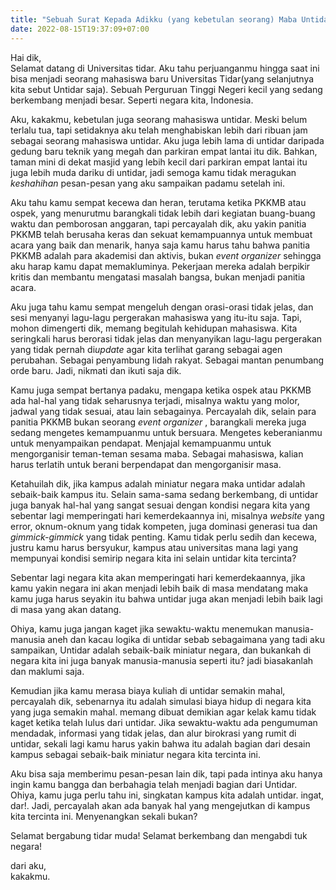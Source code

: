 ```yaml
---
title: "Sebuah Surat Kepada Adikku (yang kebetulan seorang) Maba Untidar"
date: 2022-08-15T19:37:09+07:00
---
```


Hai dik,  
Selamat datang di Universitas tidar. Aku tahu perjuanganmu hingga saat ini bisa menjadi seorang mahasiswa baru Universitas Tidar(yang selanjutnya kita sebut Untidar saja). Sebuah Perguruan Tinggi Negeri kecil yang sedang berkembang menjadi besar. Seperti negara kita, Indonesia.  

Aku, kakakmu, kebetulan juga seorang mahasiswa untidar. Meski belum terlalu tua, tapi setidaknya aku telah menghabiskan lebih dari ribuan jam sebagai seorang mahasiswa untidar. Aku juga lebih lama di untidar daripada gedung baru teknik yang megah dan parkiran empat lantai itu dik. Bahkan, taman mini di dekat masjid yang lebih kecil dari parkiran empat lantai itu juga lebih muda dariku di untidar, jadi semoga kamu tidak meragukan *keshahihan* pesan-pesan yang aku sampaikan padamu setelah ini.  

Aku tahu kamu sempat kecewa dan heran, terutama ketika PKKMB atau ospek, yang menurutmu barangkali tidak lebih dari kegiatan buang-buang waktu dan pemborosan anggaran, tapi percayalah dik, aku yakin panitia PKKMB telah berusaha keras dan sekuat kemampuannya untuk membuat acara yang baik dan menarik, hanya saja kamu harus tahu bahwa panitia PKKMB adalah para akademisi dan aktivis, bukan *event organizer* sehingga aku harap kamu dapat memakluminya. Pekerjaan mereka adalah berpikir kritis dan membantu mengatasi masalah bangsa, bukan menjadi panitia acara.  

Aku juga tahu kamu sempat mengeluh dengan orasi-orasi tidak jelas, dan sesi menyanyi lagu-lagu pergerakan mahasiswa yang itu-itu saja. Tapi, mohon dimengerti dik, memang begitulah kehidupan mahasiswa. Kita seringkali harus berorasi tidak jelas dan menyanyikan lagu-lagu pergerakan yang tidak pernah di*update* agar kita terlihat garang sebagai agen perubahan. Sebagai penyambung lidah rakyat. Sebagai mantan penumbang orde baru. Jadi, nikmati dan ikuti saja dik.  

Kamu juga sempat bertanya padaku, mengapa ketika ospek atau PKKMB ada hal-hal yang tidak seharusnya terjadi, misalnya waktu yang molor, jadwal yang tidak sesuai, atau lain sebagainya. Percayalah dik,  selain para panitia PKKMB bukan seorang *event organizer* , barangkali mereka juga sedang mengetes kemampuanmu untuk bersuara. Mengetes keberanianmu untuk menyampaikan pendapat. Menjajal kemampuanmu untuk mengorganisir teman-teman sesama maba. Sebagai mahasiswa, kalian harus terlatih untuk berani berpendapat dan mengorganisir masa.

Ketahuilah dik, jika kampus adalah miniatur negara maka untidar adalah sebaik-baik kampus itu. Selain sama-sama sedang berkembang, di untidar juga banyak hal-hal yang sangat sesuai dengan kondisi negara kita yang sebentar lagi memperingati hari kemerdekaannya ini, misalnya *website* yang error, oknum-oknum yang tidak kompeten, juga dominasi generasi tua dan *gimmick-gimmick* yang tidak penting. Kamu tidak perlu sedih dan kecewa, justru kamu harus bersyukur, kampus atau universitas mana lagi yang mempunyai kondisi semirip negara kita ini selain untidar kita tercinta?  

Sebentar lagi negara kita akan memperingati hari kemerdekaannya, jika kamu yakin negara ini akan menjadi lebih baik di masa mendatang maka kamu juga harus seyakin itu bahwa untidar juga akan menjadi lebih baik lagi di masa yang akan datang.  

Ohiya, kamu juga jangan kaget jika sewaktu-waktu menemukan manusia-manusia aneh dan kacau logika di untidar sebab sebagaimana yang tadi aku sampaikan, Untidar adalah sebaik-baik miniatur negara, dan bukankah di negara kita ini juga banyak manusia-manusia seperti itu? jadi biasakanlah dan maklumi saja.  

Kemudian jika kamu merasa biaya kuliah di untidar semakin mahal, percayalah dik, sebenarnya itu adalah simulasi biaya hidup di negara kita yang juga semakin mahal. memang dibuat demikian agar kelak kamu tidak kaget ketika telah lulus dari untidar. Jika sewaktu-waktu ada pengumuman mendadak, informasi yang tidak jelas, dan alur birokrasi yang rumit di untidar, sekali lagi kamu harus yakin bahwa itu adalah bagian dari desain kampus sebagai sebaik-baik miniatur negara kita tercinta ini.  

Aku bisa saja memberimu pesan-pesan lain dik, tapi pada intinya aku hanya ingin kamu bangga dan berbahagia telah menjadi bagian dari Untidar. Ohiya, kamu juga perlu tahu ini, singkatan kampus kita adalah untidar. ingat, dar!. Jadi, percayalah akan ada banyak hal yang mengejutkan di kampus kita tercinta ini. Menyenangkan sekali bukan?  

Selamat bergabung tidar muda! Selamat berkembang dan mengabdi tuk negara!

dari aku,  
kakakmu.
